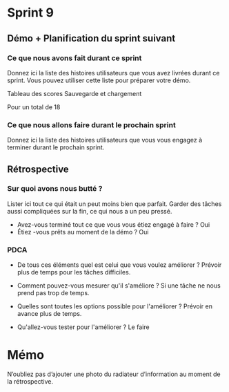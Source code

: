 # Sprint 9

## Démo + Planification du sprint suivant

### Ce que nous avons fait durant ce sprint
Donnez ici la liste des histoires utilisateurs que vous avez livrées durant ce sprint.
Vous pouvez utiliser cette liste pour préparer votre démo.


Tableau des scores
Sauvegarde et chargement

Pour un total de 18

### Ce que nous allons faire durant le prochain sprint
Donnez ici la liste des histoires utilisateurs que vous vous engagez à terminer durant le prochain sprint.


## Rétrospective

### Sur quoi avons nous butté ?
Lister ici tout ce qui était un peut moins bien que parfait.
Garder des tâches aussi compliquées sur la fin, ce qui nous a un peu pressé.

* Avez-vous terminé tout ce que vous vous étiez engagé à faire ?
Oui
* Étiez -vous prêts au moment de la démo ?
Oui

### PDCA
* De tous ces éléments quel est celui que vous voulez améliorer ?
Prévoir plus de temps pour les tâches difficiles.

* Comment pouvez-vous mesurer qu'il s'améliore ?
Si une tâche ne nous prend pas trop de temps.

* Quelles sont toutes les options possible pour l'améliorer ?
Prévoir en avance plus de temps.

* Qu'allez-vous tester pour l'améliorer ?
Le faire

# Mémo
N’oubliez pas d’ajouter une photo du radiateur d’information au moment de la rétrospective.

